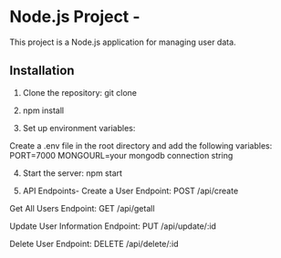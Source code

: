 # Node.js Project -

This project is a Node.js application for managing user data.

## Installation

1. Clone the repository:
   git clone <repository-url>

2. npm install
3. Set up environment variables:

Create a .env file in the root directory and add the following variables:
PORT=7000
MONGOURL=your mongodb connection string

4. Start the server:
npm start

5. API Endpoints-
Create a User
Endpoint: POST /api/create

Get All Users
Endpoint: GET /api/getall

Update User Information
Endpoint: PUT /api/update/:id

Delete User
Endpoint: DELETE /api/delete/:id
